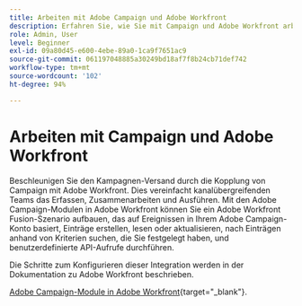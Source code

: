 ```yaml
---
title: Arbeiten mit Adobe Campaign und Adobe Workfront
description: Erfahren Sie, wie Sie mit Campaign und Adobe Workfront arbeiten können
role: Admin, User
level: Beginner
exl-id: 09a80d45-e600-4ebe-89a0-1ca9f7651ac9
source-git-commit: 061197048885a30249bd18af7f8b24cb71def742
workflow-type: tm+mt
source-wordcount: '102'
ht-degree: 94%

---
```


# Arbeiten mit Campaign und Adobe Workfront

Beschleunigen Sie den Kampagnen-Versand durch die Kopplung von Campaign mit Adobe Workfront. Dies vereinfacht kanalübergreifenden Teams das Erfassen, Zusammenarbeiten und Ausführen. Mit den Adobe Campaign-Modulen in Adobe Workfront können Sie ein Adobe Workfront Fusion-Szenario aufbauen, das auf Ereignissen in Ihrem Adobe Campaign-Konto basiert, Einträge erstellen, lesen oder aktualisieren, nach Einträgen anhand von Kriterien suchen, die Sie festgelegt haben, und benutzerdefinierte API-Aufrufe durchführen.


Die Schritte zum Konfigurieren dieser Integration werden in der Dokumentation zu Adobe Workfront beschrieben.


[Adobe Campaign-Module in Adobe Workfront](https://experienceleague.adobe.com/docs/workfront/using/adobe-workfront-fusion/fusion-apps-and-modules/adobe-campaign-classic-connector.html?lang=de){target="_blank"}.
